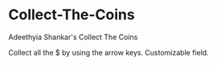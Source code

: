 # Collect-The-Coins
Adeethyia Shankar's Collect The Coins

Collect all the $ by using the arrow keys. Customizable field.
